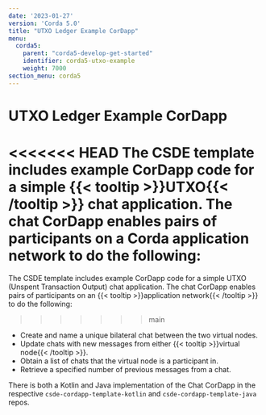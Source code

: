 ```yaml
---
date: '2023-01-27'
version: 'Corda 5.0'
title: "UTXO Ledger Example CorDapp"
menu:
  corda5:
    parent: "corda5-develop-get-started"
    identifier: corda5-utxo-example
    weight: 7000
section_menu: corda5
---
```

# UTXO Ledger Example CorDapp
<<<<<<< HEAD
The CSDE template includes example CorDapp code for a simple {{< tooltip >}}UTXO{{< /tooltip >}} chat application. The chat CorDapp enables pairs of participants on a Corda application network to do the following:
=======
The CSDE template includes example CorDapp code for a simple UTXO (Unspent Transaction Output) chat application. The chat CorDapp enables pairs of participants on an {{< tooltip >}}application network{{< /tooltip >}} to do the following:
>>>>>>> main

* Create and name a unique bilateral chat between the two virtual nodes.
* Update chats with new messages from either {{< tooltip >}}virtual node{{< /tooltip >}}.
* Obtain a list of chats that the virtual node is a participant in.
* Retrieve a specified number of previous messages from a chat.

There is both a Kotlin and Java implementation of the Chat CorDapp in the respective `csde-cordapp-template-kotlin` and `csde-cordapp-template-java` repos.
